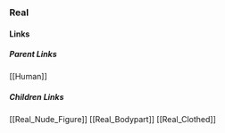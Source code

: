 ### Real
#### Links
##### Parent Links
[[Human]]
##### Children Links
[[Real_Nude_Figure]]
[[Real_Bodypart]]
[[Real_Clothed]]
